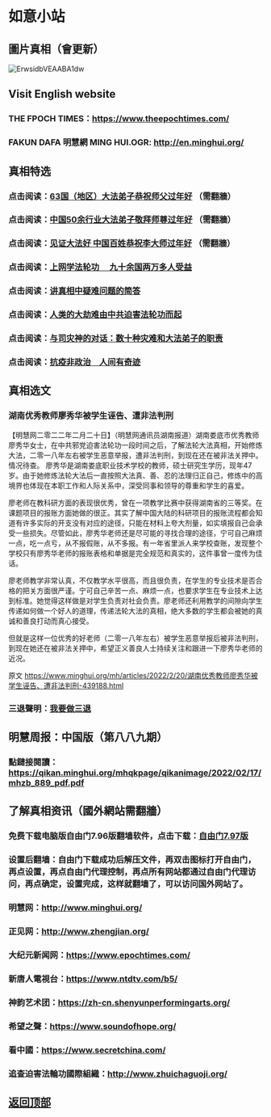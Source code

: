 # 如意小站

## 圖片真相（會更新）

![ErwsidbVEAABA1dw](https://user-images.githubusercontent.com/79625284/154835239-1dc6636c-192c-4531-aa90-ed0552fca9eb.jpg)

## Visit English website

### THE FPOCH TIMES：https://www.theepochtimes.com/

### FAKUN DAFA 明慧網 MING HUI.OGR: http://en.minghui.org/

## 真相特选

### 点击阅读：[63国（地区）大法弟子恭祝师父过年好](https://greetings.minghui.org/mh/articles/2022/2/1/63%E5%9B%BD%EF%BC%88%E5%9C%B0%E5%8C%BA%EF%BC%89%E5%A4%A7%E6%B3%95%E5%BC%9F%E5%AD%90%E6%81%AD%E7%A5%9D%E5%B8%88%E7%88%B6%E8%BF%87%E5%B9%B4%E5%A5%BD-438145.html?fbclid=IwAR3B4woqobiRdOiOoRZBs5JmreUPvSiukJ7ZzvPXlibkFyiS2kNMYXPwFbo) （需翻牆）

### 点击阅读：[中国50余行业大法弟子敬拜师尊过年好](https://greetings.minghui.org/mh/articles/2022/1/31/%E4%B8%AD%E5%9B%BD50%E4%BD%99%E8%A1%8C%E4%B8%9A%E5%A4%A7%E6%B3%95%E5%BC%9F%E5%AD%90%E6%95%AC%E6%8B%9C%E5%B8%88%E5%B0%8A%E8%BF%87%E5%B9%B4%E5%A5%BD-437915.html) （需翻牆）

### 点击阅读：[见证大法好 中国百姓恭祝李大师过年好](https://greetings.minghui.org/mh/articles/2022/1/29/%E8%A7%81%E8%AF%81%E5%A4%A7%E6%B3%95%E5%A5%BD-%E4%B8%AD%E5%9B%BD%E7%99%BE%E5%A7%93%E6%81%AD%E7%A5%9D%E6%9D%8E%E5%A4%A7%E5%B8%88%E8%BF%87%E5%B9%B4%E5%A5%BD-437838.html) （需翻牆）

### 点击阅读：[上网学法轮功 　九十余国两万多人受益](https://github.com/pinhe91/jcxw5/tree/main)

### 点击阅读：[讲真相中疑难问题的简答](https://github.com/pinhe91/jcxw3/tree/main)

### 点击阅读：[人类的大劫难由中共迫害法轮功而起](https://github.com/pinhe91/jcxw4/tree/main) 

### 点击阅读：[与司灾神的对话：数十种灾难和大法弟子的职责](https://github.com/pinhe91/jcxw1/tree/main) 

### 点击阅读：[抗疫非政治　人间有奇迹](https://github.com/pinhe91/jcxw2/tree/main) 

## 真相选文

### 湖南优秀教师廖秀华被学生诬告、遭非法判刑

【明慧网二零二二年二月二十日】（明慧网通讯员湖南报道）湖南娄底市优秀教师廖秀华女士，在中共邪党迫害法轮功一段时间之后，了解法轮大法真相，开始修炼大法，二零一八年左右被学生恶意举报，遭非法判刑，到现在还在被非法关押中。情况待查。
廖秀华是湖南娄底职业技术学校的教师，硕士研究生学历，现年47岁。由于她修炼法轮大法后一直按照大法真、善、忍的法理归正自己，修炼中的高境界也体现在本职工作和人际关系中，深受同事和领导的尊重和学生的喜爱。

廖老师在教科研方面的表现很优秀，曾在一项教学比赛中获得湖南省的三等奖。在课题项目的报账方面她做的很正。其实了解中国大陆的科研项目的报账流程都会知道有许多实际的开支没有对应的途径，只能在材料上夸大剂量，如实填报自己会承受一些损失。尽管如此，廖秀华老师还是尽可能的寻找合理的途径，宁可自己麻烦一点，吃一点亏，从不报假账，从不多报。有一年省里派人来学校查账，发现整个学校只有廖秀华老师的报账表格和单据是完全规范和真实的，这件事曾一度传为佳话。

廖老师教学非常认真，不仅教学水平很高，而且很负责，在学生的专业技术是否合格的把关方面很严谨。宁可自己辛苦一点、麻烦一点，也要求学生在专业技术上达到标准。她觉得这样做是对学生负责对社会负责。廖老师还利用教学的间隙向学生传递如何做一个好人的道理，传递法轮大法的真相，绝大多数的学生都会被她的真诚和善良打动而真心接受。

但就是这样一位优秀的好老师（二零一八年左右）被学生恶意举报后被非法判刑，到现在她还在被非法关押中，希望正义善良人士持续关注和跟进一下廖秀华老师的近况。

原文 https://www.minghui.org/mh/articles/2022/2/20/湖南优秀教师廖秀华被学生诬告、遭非法判刑-439188.html

### 三退聲明：[我要做三退](https://tuidang.epochtimes.com/)

## 明慧周报：中国版（第八八九期）

### 點鏈接閱讀：https://qikan.minghui.org/mhqkpage/qikanimage/2022/02/17/mhzb_889_pdf.pdf

## 了解真相资讯（國外網站需翻牆）

### 免费下载电脑版自由门7.96版翻墙软件，点击下载：[自由门7.97版](https://github.com/pinhe91/tuiguang/files/6839679/fg797r.zip)

### 设置后翻墙：自由门下载成功后解压文件，再双击图标打开自由门，再点设置，再点自由门代理控制，再点所有网站都通过自由门代理访问，再点确定，设置完成，这样就翻墙了，可以访问国外网站了。

### 明慧网：http://www.minghui.org/

### 正见网：http://www.zhengjian.org/

### 大纪元新闻网：https://www.epochtimes.com/

### 新唐人電視台：https://www.ntdtv.com/b5/

### 神韵艺术团：https://zh-cn.shenyunperformingarts.org/

### 希望之聲：https://www.soundofhope.org/

### 看中國：https://www.secretchina.com/

### 追查迫害法輪功國際組織：http://www.zhuichaguoji.org/

## [返回顶部](https://git.io/Js3EY)
